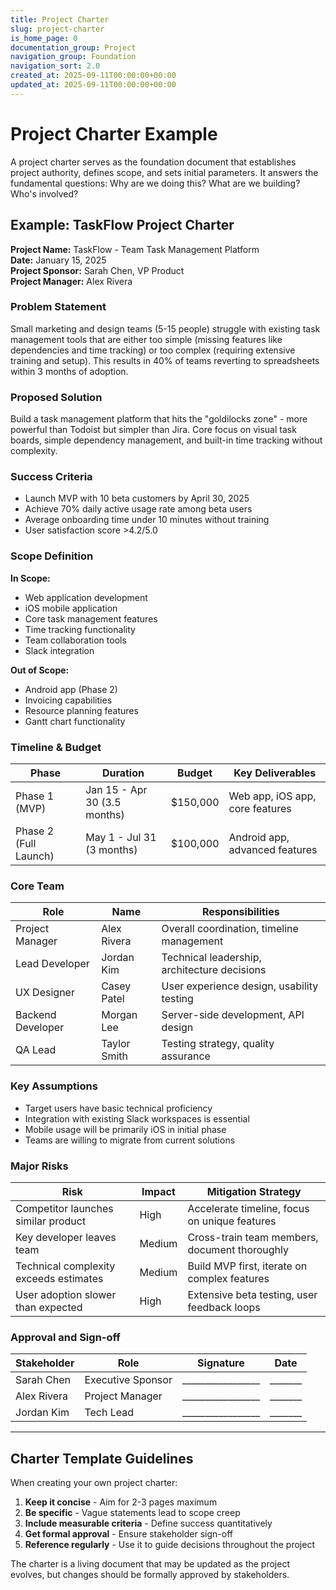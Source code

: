 ```yaml
---
title: Project Charter
slug: project-charter
is_home_page: 0
documentation_group: Project
navigation_group: Foundation
navigation_sort: 2.0
created_at: 2025-09-11T00:00:00+00:00
updated_at: 2025-09-11T00:00:00+00:00
---
```

# Project Charter Example

A project charter serves as the foundation document that establishes project authority, defines scope, and sets initial parameters. It answers the fundamental questions: Why are we doing this? What are we building? Who's involved?

## Example: TaskFlow Project Charter

**Project Name:** TaskFlow - Team Task Management Platform  
**Date:** January 15, 2025  
**Project Sponsor:** Sarah Chen, VP Product  
**Project Manager:** Alex Rivera  

### Problem Statement

Small marketing and design teams (5-15 people) struggle with existing task management tools that are either too simple (missing features like dependencies and time tracking) or too complex (requiring extensive training and setup). This results in 40% of teams reverting to spreadsheets within 3 months of adoption.

### Proposed Solution

Build a task management platform that hits the "goldilocks zone" - more powerful than Todoist but simpler than Jira. Core focus on visual task boards, simple dependency management, and built-in time tracking without complexity.

### Success Criteria

- Launch MVP with 10 beta customers by April 30, 2025
- Achieve 70% daily active usage rate among beta users
- Average onboarding time under 10 minutes without training
- User satisfaction score >4.2/5.0

### Scope Definition

**In Scope:**
- Web application development
- iOS mobile application
- Core task management features
- Time tracking functionality
- Team collaboration tools
- Slack integration

**Out of Scope:**
- Android app (Phase 2)
- Invoicing capabilities
- Resource planning features
- Gantt chart functionality

### Timeline & Budget

| Phase | Duration | Budget | Key Deliverables |
|-------|----------|---------|------------------|
| Phase 1 (MVP) | Jan 15 - Apr 30 (3.5 months) | $150,000 | Web app, iOS app, core features |
| Phase 2 (Full Launch) | May 1 - Jul 31 (3 months) | $100,000 | Android app, advanced features |

### Core Team

| Role | Name | Responsibilities |
|------|------|------------------|
| Project Manager | Alex Rivera | Overall coordination, timeline management |
| Lead Developer | Jordan Kim | Technical leadership, architecture decisions |
| UX Designer | Casey Patel | User experience design, usability testing |
| Backend Developer | Morgan Lee | Server-side development, API design |
| QA Lead | Taylor Smith | Testing strategy, quality assurance |

### Key Assumptions

- Target users have basic technical proficiency
- Integration with existing Slack workspaces is essential
- Mobile usage will be primarily iOS in initial phase
- Teams are willing to migrate from current solutions

### Major Risks

| Risk | Impact | Mitigation Strategy |
|------|--------|-------------------|
| Competitor launches similar product | High | Accelerate timeline, focus on unique features |
| Key developer leaves team | Medium | Cross-train team members, document thoroughly |
| Technical complexity exceeds estimates | Medium | Build MVP first, iterate on complex features |
| User adoption slower than expected | High | Extensive beta testing, user feedback loops |

### Approval and Sign-off

| Stakeholder | Role | Signature | Date |
|-------------|------|-----------|------|
| Sarah Chen | Executive Sponsor | _________________ | _______ |
| Alex Rivera | Project Manager | _________________ | _______ |
| Jordan Kim | Tech Lead | _________________ | _______ |

---

## Charter Template Guidelines

When creating your own project charter:

1. **Keep it concise** - Aim for 2-3 pages maximum
2. **Be specific** - Vague statements lead to scope creep
3. **Include measurable criteria** - Define success quantitatively
4. **Get formal approval** - Ensure stakeholder sign-off
5. **Reference regularly** - Use it to guide decisions throughout the project

The charter is a living document that may be updated as the project evolves, but changes should be formally approved by stakeholders.